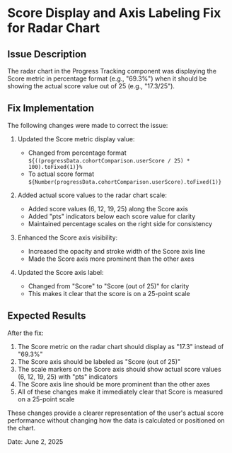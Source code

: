 # Score Display and Axis Labeling Fix for Radar Chart

## Issue Description
The radar chart in the Progress Tracking component was displaying the Score metric in percentage format (e.g., "69.3%") when it should be showing the actual score value out of 25 (e.g., "17.3/25").

## Fix Implementation
The following changes were made to correct the issue:

1. Updated the Score metric display value:
   - Changed from percentage format `${((progressData.cohortComparison.userScore / 25) * 100).toFixed(1)}%` 
   - To actual score format `${Number(progressData.cohortComparison.userScore).toFixed(1)}`

2. Added actual score values to the radar chart scale:
   - Added score values (6, 12, 19, 25) along the Score axis
   - Added "pts" indicators below each score value for clarity
   - Maintained percentage scales on the right side for consistency

3. Enhanced the Score axis visibility:
   - Increased the opacity and stroke width of the Score axis line
   - Made the Score axis more prominent than the other axes

4. Updated the Score axis label:
   - Changed from "Score" to "Score (out of 25)" for clarity
   - This makes it clear that the score is on a 25-point scale

## Expected Results
After the fix:
1. The Score metric on the radar chart should display as "17.3" instead of "69.3%"
2. The Score axis should be labeled as "Score (out of 25)"
3. The scale markers on the Score axis should show actual score values (6, 12, 19, 25) with "pts" indicators
4. The Score axis line should be more prominent than the other axes
5. All of these changes make it immediately clear that Score is measured on a 25-point scale

These changes provide a clearer representation of the user's actual score performance without changing how the data is calculated or positioned on the chart.

Date: June 2, 2025
